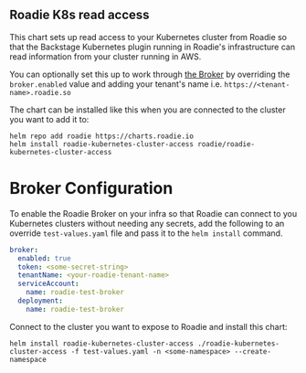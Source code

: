 
## Roadie K8s read access 

This chart sets up read access to your Kubernetes cluster from Roadie so that the Backstage Kubernetes plugin running in Roadie's infrastructure can read information from your cluster running in AWS.

You can optionally set this up to work through [the Broker](https://roadie.io/docs/integrations/broker/) by overriding the `broker.enabled` value and adding your tenant's name i.e. `https://<tenant-name>.roadie.so` 

The chart can be installed like this when you are connected to the cluster you want to add it to:
```shell
helm repo add roadie https://charts.roadie.io
helm install roadie-kubernetes-cluster-access roadie/roadie-kubernetes-cluster-access

```

# Broker Configuration

To enable the Roadie Broker on your infra so that Roadie can connect to you Kubernetes clusters without needing any secrets, add the following to an override `test-values.yaml` file and pass it to the `helm install` command. 
```yaml
broker:
  enabled: true
  token: <some-secret-string>
  tenantName: <your-roadie-tenant-name>
  serviceAccount:
    name: roadie-test-broker
  deployment:
    name: roadie-test-broker
```

Connect to the cluster you want to expose to Roadie and install this chart:
```shell
helm install roadie-kubernetes-cluster-access ./roadie-kubernetes-cluster-access -f test-values.yaml -n <some-namespace> --create-namespace
```


